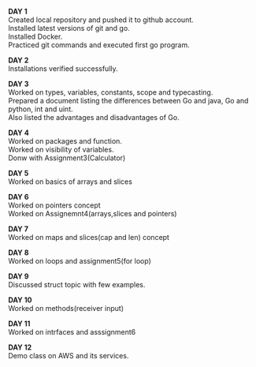 **DAY 1**</br>
Created local repository and pushed it to github account.</br>
Installed latest versions of git and go.</br>
Installed Docker.</br>
Practiced git commands and executed first go program.</br>

**DAY 2**</br>
Installations verified successfully.


**DAY 3**</br>
Worked on types, variables, constants, scope and typecasting.</br>
Prepared a document listing the differences between Go and java, Go and python, int and uint.</br>
Also listed the advantages and disadvantages of Go.</br>

**DAY 4**</br>
Worked on packages and function.</br>
Worked on visibility of variables.</br>
Donw with Assignment3(Calculator)

**DAY 5**</br>
Worked on basics of arrays and slices </br>

**DAY 6**</br>
Worked on pointers concept </br>
Worked on Assignemnt4(arrays,slices and pointers)</br>

**DAY 7**</br>
Worked on maps and slices(cap and len) concept </br>

**DAY 8**</br>
Worked on loops and assignment5(for loop)

**DAY 9**</br>
Discussed struct topic with few examples.

**DAY 10**</br>
Worked on methods(receiver input)

**DAY 11**</br>
Worked on intrfaces and asssignment6

**DAY 12**</br>
Demo class on AWS and its services.






